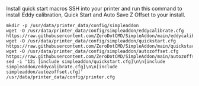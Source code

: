 Install quick start macros 
SSH into your printer and run this command to install Eddy calibration, Quick Start and Auto Save Z Offset to your install.

```
mkdir -p /usr/data/printer_data/config/simpleaddon
wget -O /usr/data/printer_data/config/simpleaddon/eddycalibrate.cfg https://raw.githubusercontent.com/ZeroDotCMD/SimpleAddon/main/eddycalibrate.cfg
wget -O /usr/data/printer_data/config/simpleaddon/quickstart.cfg https://raw.githubusercontent.com/ZeroDotCMD/SimpleAddon/main/quickstart.cfg
wget -O /usr/data/printer_data/config/simpleaddon/autozoffset.cfg https://raw.githubusercontent.com/ZeroDotCMD/SimpleAddon/main/autozoffset.cfg
sed -i '12i [include simpleaddon/quickstart.cfg]\n\n[include simpleaddon/eddycalibrate.cfg]\n\n[include simpleaddon/autozoffset.cfg]' /usr/data/printer_data/config/printer.cfg

```


